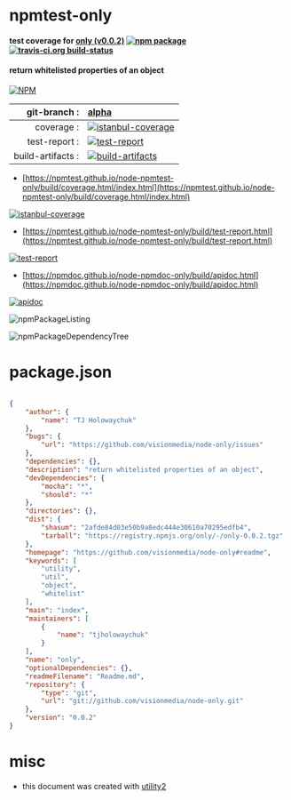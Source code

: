 # npmtest-only

#### test coverage for  [only (v0.0.2)](https://github.com/visionmedia/node-only#readme)  [![npm package](https://img.shields.io/npm/v/npmtest-only.svg?style=flat-square)](https://www.npmjs.org/package/npmtest-only) [![travis-ci.org build-status](https://api.travis-ci.org/npmtest/node-npmtest-only.svg)](https://travis-ci.org/npmtest/node-npmtest-only)

#### return whitelisted properties of an object

[![NPM](https://nodei.co/npm/only.png?downloads=true&downloadRank=true&stars=true)](https://www.npmjs.com/package/only)

| git-branch : | [alpha](https://github.com/npmtest/node-npmtest-only/tree/alpha)|
|--:|:--|
| coverage : | [![istanbul-coverage](https://npmtest.github.io/node-npmtest-only/build/coverage.badge.svg)](https://npmtest.github.io/node-npmtest-only/build/coverage.html/index.html)|
| test-report : | [![test-report](https://npmtest.github.io/node-npmtest-only/build/test-report.badge.svg)](https://npmtest.github.io/node-npmtest-only/build/test-report.html)|
| build-artifacts : | [![build-artifacts](https://npmtest.github.io/node-npmtest-only/glyphicons_144_folder_open.png)](https://github.com/npmtest/node-npmtest-only/tree/gh-pages/build)|

- [https://npmtest.github.io/node-npmtest-only/build/coverage.html/index.html](https://npmtest.github.io/node-npmtest-only/build/coverage.html/index.html)

[![istanbul-coverage](https://npmtest.github.io/node-npmtest-only/build/screenCapture.buildCi.browser.%252Ftmp%252Fbuild%252Fcoverage.lib.html.png)](https://npmtest.github.io/node-npmtest-only/build/coverage.html/index.html)

- [https://npmtest.github.io/node-npmtest-only/build/test-report.html](https://npmtest.github.io/node-npmtest-only/build/test-report.html)

[![test-report](https://npmtest.github.io/node-npmtest-only/build/screenCapture.buildCi.browser.%252Ftmp%252Fbuild%252Ftest-report.html.png)](https://npmtest.github.io/node-npmtest-only/build/test-report.html)

- [https://npmdoc.github.io/node-npmdoc-only/build/apidoc.html](https://npmdoc.github.io/node-npmdoc-only/build/apidoc.html)

[![apidoc](https://npmdoc.github.io/node-npmdoc-only/build/screenCapture.buildCi.browser.%252Ftmp%252Fbuild%252Fapidoc.html.png)](https://npmdoc.github.io/node-npmdoc-only/build/apidoc.html)

![npmPackageListing](https://npmtest.github.io/node-npmtest-only/build/screenCapture.npmPackageListing.svg)

![npmPackageDependencyTree](https://npmtest.github.io/node-npmtest-only/build/screenCapture.npmPackageDependencyTree.svg)



# package.json

```json

{
    "author": {
        "name": "TJ Holowaychuk"
    },
    "bugs": {
        "url": "https://github.com/visionmedia/node-only/issues"
    },
    "dependencies": {},
    "description": "return whitelisted properties of an object",
    "devDependencies": {
        "mocha": "*",
        "should": "*"
    },
    "directories": {},
    "dist": {
        "shasum": "2afde84d03e50b9a8edc444e30610a70295edfb4",
        "tarball": "https://registry.npmjs.org/only/-/only-0.0.2.tgz"
    },
    "homepage": "https://github.com/visionmedia/node-only#readme",
    "keywords": [
        "utility",
        "util",
        "object",
        "whitelist"
    ],
    "main": "index",
    "maintainers": [
        {
            "name": "tjholowaychuk"
        }
    ],
    "name": "only",
    "optionalDependencies": {},
    "readmeFilename": "Readme.md",
    "repository": {
        "type": "git",
        "url": "git://github.com/visionmedia/node-only.git"
    },
    "version": "0.0.2"
}
```



# misc
- this document was created with [utility2](https://github.com/kaizhu256/node-utility2)
